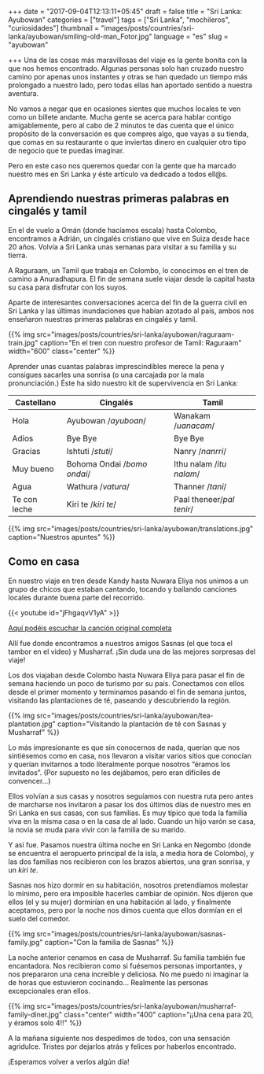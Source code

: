 +++
date = "2017-09-04T12:13:11+05:45"
draft = false
title = "Sri Lanka: Ayubowan"
categories = ["travel"]
tags = ["Sri Lanka", "mochileros", "curiosidades"]
thumbnail = "images/posts/countries/sri-lanka/ayubowan/smiling-old-man_Fotor.jpg"
language = "es"
slug = "ayubowan"

+++
Una de las cosas más maravillosas del viaje es la gente bonita con la que nos hemos encontrado. Algunas personas solo han cruzado nuestro camino por apenas unos instantes y otras se han quedado un tiempo más prolongado a nuestro lado, pero todas ellas han aportado sentido a nuestra aventura. 

No vamos a negar que en ocasiones sientes que muchos locales te ven como un billete andante. Mucha gente se acerca para hablar contigo amigablemente, pero al cabo de 2 minutos te das cuenta que el único propósito de la conversación  es que compres algo, que vayas a su tienda, que comas en su restaurante o que inviertas dinero en cualquier otro tipo de negocio que te puedas imaginar. 

Pero en este caso nos queremos quedar con la gente que ha marcado nuestro mes en Sri Lanka y éste artículo va dedicado a todos ell@s.

## Aprendiendo nuestras primeras palabras en cingalés y tamil

En el de vuelo a Omán (donde hacíamos escala) hasta Colombo, encontramos a Adrián, un cingalés cristiano que vive en Suiza desde hace 20 años. Volvía a Sri Lanka unas semanas para visitar a su familia y su tierra.

A Raguraam, un Tamil que trabaja en Colombo, lo conocimos en el tren de camino a Anuradhapura. El fin de semana suele viajar desde la capital hasta su casa para disfrutar con los suyos. 

Aparte de interesantes conversaciones acerca del fin de la guerra civil en Sri Lanka y las últimas inundaciones que habían azotado al país, ambos nos enseñaron nuestras primeras palabras en cingalés y tamil.

{{% img src="images/posts/countries/sri-lanka/ayubowan/raguraam-train.jpg" caption="En el tren con nuestro profesor de Tamil: Raguraam" width="600" class="center" %}}

Aprender unas cuantas palabras imprescindibles merece la pena y consigues sacarles una sonrisa (o una carcajada por la mala pronunciación.) 
Éste ha sido nuestro kit de supervivencia en Sri Lanka:

Castellano|Cingalés|Tamil|
------------- | ------------- | -------------
Hola|Ayubowan /*ayuboan*/|Wanakam /*uanacam*/|
Adios|Bye Bye|Bye Bye| 
Gracias| Ishtuti /*stuti*/|Nanry /*nanrri*/|
Muy bueno|Bohoma Ondai /*bomo ondai*/|Ithu nalam /*itu nalam*/|
Agua|Wathura /*vatura*/|Thanner /*tani*/|
Te con leche|Kiri te /*kiri te*/|Paal theneer/*pal tenir*/|

{{% img src="images/posts/countries/sri-lanka/ayubowan/translations.jpg" caption="Nuestros apuntes" %}}

## Como en casa

En nuestro viaje en tren desde Kandy hasta Nuwara Eliya nos unimos a un grupo de chicos que estaban cantando, tocando y bailando canciones locales durante buena parte del recorrido.

{{< youtube id="jFhgaqvV1yA" >}}

<a href="https://www.youtube.com/watch?v=4UQsyot7C5I" target="_blank">Aquí podéis escuchar la canción original completa</a>

Allí fue donde encontramos a nuestros amigos Sasnas (el que toca el tambor en el video) y Musharraf. ¡Sin duda una de las mejores sorpresas del viaje!

Los dos viajaban desde Colombo hasta Nuwara Eliya para pasar el fin de semana haciendo un poco de turismo por su país. Conectamos con ellos desde el primer momento y terminamos pasando el fin de semana juntos, visitando las plantaciones de té, paseando y descubriendo la región.

{{% img src="images/posts/countries/sri-lanka/ayubowan/tea-plantation.jpg" caption="Visitando la plantación de té con Sasnas y Musharraf" %}}

Lo más impresionante es que sin conocernos de nada, querían que nos sintiésemos como en casa, nos llevaron a visitar 
varios sitios que conocían y querían invitarnos a todo literalmente porque nosotros “éramos los invitados”. (Por supuesto no les dejábamos, pero eran difíciles de convencer...)

Ellos volvían a sus casas y nosotros seguíamos con nuestra ruta pero antes de marcharse nos invitaron a pasar los dos últimos días de nuestro mes en Sri Lanka en sus casas, con sus familias. Es muy típico que toda la familia viva en la misma casa o en la casa de al lado. Cuando un hijo varón se casa, la novia se muda para vivir con la familia de su marido. 

Y así fue. Pasamos nuestra última noche en Sri Lanka en Negombo (donde se encuentra el aeropuerto principal de la isla, 
a media hora de Colombo), y las dos familias nos recibieron con los brazos abiertos, una gran sonrisa, y un *kiri te*. 

Sasnas nos hizo dormir en su habitación, nosotros pretendíamos molestar lo mínimo, pero era imposible hacerles cambiar de opinión. Nos dijeron que ellos (el y su mujer) dormirían en una habitación al lado, y finalmente aceptamos, pero por la noche nos dimos cuenta que ellos dormían en el suelo del comedor. 

{{% img src="images/posts/countries/sri-lanka/ayubowan/sasnas-family.jpg" caption="Con la familia de Sasnas" %}}

La noche anterior cenamos en casa de Musharraf. Su familia también fue encantadora. Nos recibieron como si fuésemos personas importantes, y nos prepararon una cena increíble y deliciosa. No me puedo ni imaginar la de horas que estuvieron cocinando… Realmente las personas excepcionales eran ellos.

{{% img src="images/posts/countries/sri-lanka/ayubowan/musharraf-family-diner.jpg" class="center" width="400" caption="¡¡Una cena para 20, y éramos solo 4!!"  %}}

A la mañana siguiente nos despedimos de todos, con una sensación agridulce. Tristes por dejarlos atrás y felices por haberlos encontrado.

¡Esperamos volver a verlos algún día!

